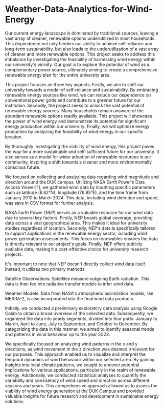 # Weather-Data-Analytics-for-Wind-Energy

Our current energy landscape is dominated by traditional sources, leaving a vast array of cleaner, renewable options underutilized in most households. This dependence not only hinders our ability to achieve self-reliance and long-term sustainability, but also leads to the underutilization of a vast array of cleaner and more renewable options. This project seeks to address this imbalance by investigating the feasibility of harnessing wind energy within our university's vicinity. Our goal is to explore the potential of wind as a complementary power source, ultimately aiming to create a comprehensive renewable energy plan for the entire university area.

This project focuses on three key aspects. Firstly, we aim to shift our university towards a model of self-reliance and sustainability. By embracing renewable energy sources like wind, we can reduce our dependence on conventional power grids and contribute to a greener future for our institution. Secondly, the project seeks to unlock the vast potential of renewable energy sources. Many households remain unaware of the abundant renewable options readily available. This project will showcase the power of wind energy and demonstrate its potential for significant energy production within our university. Finally, we will optimize energy production by analyzing the feasibility of wind energy in our specific location.

By thoroughly investigating the viability of wind energy, this project paves the way for a more sustainable and self-sufficient future for our university. It also serves as a model for wider adoption of renewable resources in our community, inspiring a shift towards a cleaner and more environmentally conscious future.

We focused on collecting and analyzing data regarding wind magnitude and direction around the DUK campus. Utilizing NASA Earth Power’s Data Access Viewer[1], we gathered wind data by inputting specific parameters such as latitude (8.62°N), longitude (76.85°E), and the time frame from January 2010 to March 2024. This data, including wind direction and speed, was save in CSV format for further analysis.

NASA Earth Power (NEP) serves as a valuable resource for our wind data due to several key factors. Firstly, NEP boasts global coverage, providing data across a vast geographical area. This makes it ideal for university studies regardless of location. Secondly, NEP's data is specifically tailored to support applications in the renewable energy sector, including wind power generation assessments. This focus on renewables ensures the data is directly relevant to our project's goals. Finally, NEP offers publicly available data, making it a cost-effective choice for university research projects.

It's important to note that NEP doesn't directly collect wind data itself. Instead, it utilizes two primary methods:

Satellite Observations: Satellites measure outgoing Earth radiation. This data is then fed into radiative transfer models to infer wind data.

Weather Models: Data from NASA's atmospheric assimilation models, like MERRA-2, is also incorporated into the final wind data products.

Initially, we conducted a preliminary exploratory data analysis using Google Colab to obtain a broad overview of the collected data. Subsequently, we organized the data into yearly segments, divided into four parts: January to March, April to June, July to September, and October to December. By categorizing the data in this manner, we aimed to identify seasonal trends and patterns in wind behaviour up to the year 2023.

We specifically focused on analyzing wind patterns in the x and y directions, as wind movement in the z direction was deemed irrelevant for our purposes. This approach enabled us to visualize and interpret the temporal dynamics of wind behaviour within our selected area. By gaining insights into local climate patterns, we sought to uncover potential implications for various applications, particularly in the realm of renewable energy. Additionally, we conducted statistical analyses to quantify the variability and consistency of wind speed and direction across different seasons and years. This comprehensive approach allowed us to assess the viability of wind energy generation at the DUK Campus and provided valuable insights for future research and development in sustainable energy solutions.
